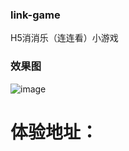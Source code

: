 ### link-game
H5消消乐（连连看）小游戏

### 效果图
![image](https://github.com/HOnnTaka/link-game/assets/55044344/0cf5b7da-b227-47f3-b978-3cd761ed8487)

# 体验地址：
[]()

